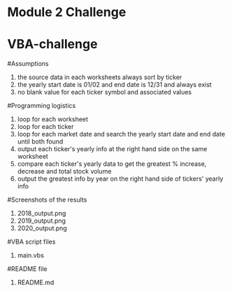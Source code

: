 # Module 2 Challenge
# VBA-challenge

#Assumptions
1. the source data in each worksheets always sort by ticker
2. the yearly start date is 01/02 and end date is 12/31 and always exist
3. no blank value for each ticker symbol and associated values

#Programming logistics
1. loop for each worksheet
2. loop for each ticker
3. loop for each market date and search the yearly start date and end date until both found
3. output each ticker's yearly info at the right hand side on the same worksheet
4. compare each ticker's yearly data to get the greatest % increase, decrease and total stock volume 
5. output the greatest info by year on the right hand side of tickers' yearly info

#Screenshots of the results
1. 2018_output.png
2. 2019_output.png
3. 2020_output.png

#VBA script files
1. main.vbs

#README file
1. README.md




